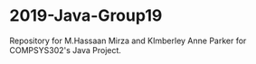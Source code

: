 # 2019-Java-Group19
Repository for M.Hassaan Mirza and KImberley Anne Parker for COMPSYS302's Java Project.
